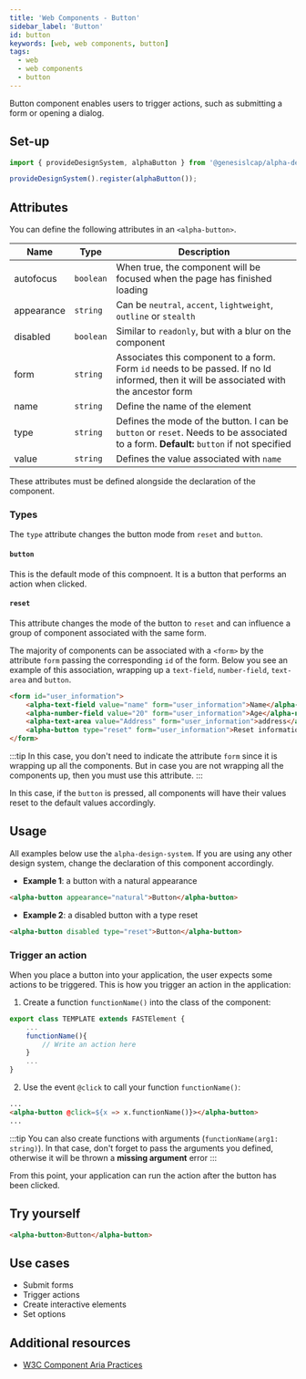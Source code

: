 ```yaml
---
title: 'Web Components - Button'
sidebar_label: 'Button'
id: button
keywords: [web, web components, button]
tags:
  - web
  - web components
  - button
---
```


<div class="button-examples">

Button component enables users to trigger actions, such as submitting a form or opening a dialog.

## Set-up

```ts
import { provideDesignSystem, alphaButton } from '@genesislcap/alpha-design-system';

provideDesignSystem().register(alphaButton());
```
## Attributes

You can define the following attributes in an `<alpha-button>`.

| Name       | Type      | Description                                                                                                                             |
|------------|-----------|-----------------------------------------------------------------------------------------------------------------------------------------|
| autofocus  | `boolean` | When true, the component will be focused when the page has finished loading                                                             |
| appearance | `string`  | Can be `neutral`, `accent`, `lightweight`, `outline` or `stealth`                                                                       |
| disabled   | `boolean` | Similar to `readonly`, but with a blur on the component                                                                                 |
| form       | `string`  | Associates this component to a form. Form `id` needs to be passed. If no Id informed, then it will be associated with the ancestor form |
| name       | `string`  | Define the name of the element                                                                                                          |
| type       | `string`  | Defines the mode of the button. I can be `button` or `reset`. Needs to be associated to a form. **Default:** `button` if not specified  | 
| value      | `string`  | Defines the value associated  with `name`                                                                                               | 

These attributes must be defined alongside the declaration of the component.

### Types

The `type` attribute changes the button mode from `reset` and `button`.

#### `button`

This is the default mode of this compnoent. It is a button that performs an action when clicked.

#### `reset`

This attribute changes the mode of the button to `reset` and can influence a group of component associated with the same form.

The majority of components can be associated with a `<form>` by the attribute `form` passing the corresponding `id` of the form.
Below you see an example of this association, wrapping up a `text-field`, `number-field`, `text-area` and `button`.
```html title="Form example"
<form id="user_information">
    <alpha-text-field value="name" form="user_information">Name</alpha-text-field>
    <alpha-number-field value="20" form="user_information">Age</alpha-number-field>
    <alpha-text-area value="Address" form="user_information">address</alpha-text-area>
    <alpha-button type="reset" form="user_information">Reset informations</alpha-button>
</form>
```

:::tip
In this case, you don't need to indicate the attribute `form` since it is wrapping up all the components. But in case you are not wrapping
all the components up, then you must use this attribute.
:::

In this case, if the `button` is pressed, all components will have their values reset to the default values accordingly.

## Usage

All examples below use the `alpha-design-system`. If you are using any other design system, change the declaration
of this component accordingly.

- **Example 1**: a button with a natural appearance
```html title="Example 1"
<alpha-button appearance="natural">Button</alpha-button>
```
- **Example 2**: a disabled button with a type reset
```html title="Example 2"
<alpha-button disabled type="reset">Button</alpha-button>
```

### Trigger an action
When you place a button into your application, the user expects some actions to be triggered. This is how you trigger an action in the application:

1. Create a function `functionName()` into the class of the component:

```js {1,5}
export class TEMPLATE extends FASTElement {
    ...
    functionName(){
        // Write an action here
    }
    ...
}
```

2. Use the event `@click` to call your function `functionName()`:

```html tile="Example 4" {1,4}
...
<alpha-button @click=${x => x.functionName()}></alpha-button>
... 
```
:::tip
You can also create functions with arguments (`functionName(arg1: string)`). In that case, don't forget to pass the arguments you defined,
otherwise it will be thrown a **missing argument** error
:::

From this point, your application can run the action after the button has been clicked.

## Try yourself

```html title="try yourself" live
<alpha-button>Button</alpha-button>
```

## Use cases

- Submit forms
- Trigger actions
- Create interactive elements
- Set options

## Additional resources

- [W3C Component Aria Practices](https://w3c.github.io/aria-practices/#button)

</div>
